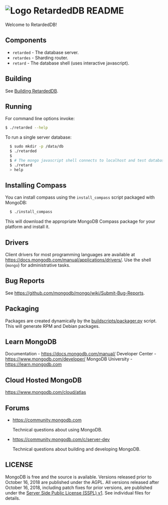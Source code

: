 # ![Logo](docs/leaf.svg) RetardedDB README

Welcome to RetardedDB!

## Components

  - `retarded` - The database server.
  - `retardes` - Sharding router.
  - `retard`  - The database shell (uses interactive javascript).



## Building

  See [Building RetardedDB](docs/building.md).

## Running

  For command line options invoke:

  ```bash
  $ ./retarded --help
  ```

  To run a single server database:

  ```bash
    $ sudo mkdir -p /data/db
    $ ./retarded
    $
    $ # The mongo javascript shell connects to localhost and test database by default:
    $ ./retard
    > help
  ```

## Installing Compass

  You can install compass using the `install_compass` script packaged with MongoDB:

  ```bash
    $ ./install_compass
  ```

  This will download the appropriate MongoDB Compass package for your platform
  and install it.

## Drivers

  Client drivers for most programming languages are available at
  https://docs.mongodb.com/manual/applications/drivers/. Use the shell
  (`mongo`) for administrative tasks.

## Bug Reports

  See https://github.com/mongodb/mongo/wiki/Submit-Bug-Reports.

## Packaging

  Packages are created dynamically by the [buildscripts/packager.py](buildscripts/packager.py) script.
  This will generate RPM and Debian packages.

## Learn MongoDB 

  Documentation - https://docs.mongodb.com/manual/
  Developer Center -  https://www.mongodb.com/developer/
  MongoDB University - https://learn.mongodb.com

## Cloud Hosted MongoDB

  https://www.mongodb.com/cloud/atlas

## Forums

  - https://community.mongodb.com

      Technical questions about using MongoDB.

  - https://community.mongodb.com/c/server-dev

      Technical questions about building and developing MongoDB.


## LICENSE

  MongoDB is free and the source is available. Versions released prior to
  October 16, 2018 are published under the AGPL. All versions released after
  October 16, 2018, including patch fixes for prior versions, are published
  under the [Server Side Public License (SSPL) v1](LICENSE-Community.txt).
  See individual files for details.

